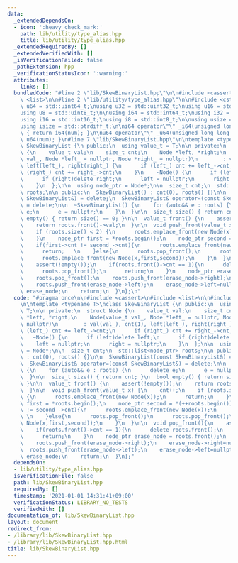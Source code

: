 ```yaml
---
data:
  _extendedDependsOn:
  - icon: ':heavy_check_mark:'
    path: lib/utility/type_alias.hpp
    title: lib/utility/type_alias.hpp
  _extendedRequiredBy: []
  _extendedVerifiedWith: []
  _isVerificationFailed: false
  _pathExtension: hpp
  _verificationStatusIcon: ':warning:'
  attributes:
    links: []
  bundledCode: "#line 2 \"lib/SkewBinaryList.hpp\"\n\n#include <cassert>\n#include\
    \ <list>\n\n#line 2 \"lib/utility/type_alias.hpp\"\n\n#include <cstdint>\n\nusing\
    \ u64 = std::uint64_t;\nusing u32 = std::uint32_t;\nusing u16 = std::uint16_t;\n\
    using u8 = std::uint8_t;\n\nusing i64 = std::int64_t;\nusing i32 = std::int32_t;\n\
    using i16 = std::int16_t;\nusing i8 = std::int8_t;\n\nusing usize = std::size_t;\n\
    using isize = std::ptrdiff_t;\n\ni64 operator\"\" _i64(unsigned long long num)\
    \ { return i64(num); }\n\nu64 operator\"\" _u64(unsigned long long num) { return\
    \ u64(num); }\n#line 7 \"lib/SkewBinaryList.hpp\"\n\ntemplate <typename T>\nclass\
    \ SkewBinaryList {\n public:\n  using value_t = T;\n\n private:\n  struct Node\
    \ {\n    value_t val;\n    size_t cnt;\n    Node *left, *right;\n    Node(value_t\
    \ val_, Node *left_ = nullptr, Node *right_ = nullptr)\n        : val(val_), cnt(1),\
    \ left(left_), right(right_) {\n      if (left_) cnt += left_->cnt;\n      if\
    \ (right_) cnt += right_->cnt;\n    }\n    ~Node() {\n      if (left)delete left;\n\
    \      if (right)delete right;\n      left = nullptr;\n      right = nullptr;\n\
    \    }\n  };\n\n  using node_ptr = Node*;\n\n  size_t cnt;\n  std::list<node_ptr>\
    \ roots;\n\n public:\n  SkewBinaryList() : cnt(0), roots() {}\n\n  SkewBinaryList(const\
    \ SkewBinaryList&) = delete;\n  SkewBinaryList& operator=(const SkewBinaryList&)\
    \ = delete;\n\n  ~SkewBinaryList() {\n    for (auto&& e : roots) {\n      delete\
    \ e;\n      e = nullptr;\n    }\n  }\n\n  size_t size() { return cnt; }\n  bool\
    \ empty() { return size() == 0; }\n\n  value_t front() {\n    assert(!empty());\n\
    \    return roots.front()->val;\n  }\n\n  void push_front(value_t x) {\n    cnt++;\n\
    \    if (roots.size() < 2) {\n      roots.emplace_front(new Node(x));\n      return;\n\
    \    }\n    node_ptr first = *roots.begin();\n    node_ptr second = *(++roots.begin());\n\
    \    if(first->cnt != second ->cnt){\n      roots.emplace_front(new Node(x));\n\
    \      return;   \n    }else{\n      roots.pop_front();\n      roots.pop_front();\n\
    \      roots.emplace_front(new Node(x,first,second));\n    }\n  }\n\n  void pop_front(){\n\
    \    assert(!empty());\n    if(roots.front()->cnt == 1){\n      delete roots.front();\n\
    \      roots.pop_front();\n      return;\n    }\n    node_ptr erase_node = roots.front();\n\
    \    roots.pop_front();\n    roots.push_front(erase_node->right);\n    erase_node->right=nullptr;\n\
    \    roots.push_front(erase_node->left);\n    erase_node->left=nullptr;\n    delete\
    \ erase_node;\n    return;\n  }\n};\n"
  code: "#pragma once\n\n#include <cassert>\n#include <list>\n\n#include \"./utility/type_alias.hpp\"\
    \n\ntemplate <typename T>\nclass SkewBinaryList {\n public:\n  using value_t =\
    \ T;\n\n private:\n  struct Node {\n    value_t val;\n    size_t cnt;\n    Node\
    \ *left, *right;\n    Node(value_t val_, Node *left_ = nullptr, Node *right_ =\
    \ nullptr)\n        : val(val_), cnt(1), left(left_), right(right_) {\n      if\
    \ (left_) cnt += left_->cnt;\n      if (right_) cnt += right_->cnt;\n    }\n \
    \   ~Node() {\n      if (left)delete left;\n      if (right)delete right;\n  \
    \    left = nullptr;\n      right = nullptr;\n    }\n  };\n\n  using node_ptr\
    \ = Node*;\n\n  size_t cnt;\n  std::list<node_ptr> roots;\n\n public:\n  SkewBinaryList()\
    \ : cnt(0), roots() {}\n\n  SkewBinaryList(const SkewBinaryList&) = delete;\n\
    \  SkewBinaryList& operator=(const SkewBinaryList&) = delete;\n\n  ~SkewBinaryList()\
    \ {\n    for (auto&& e : roots) {\n      delete e;\n      e = nullptr;\n    }\n\
    \  }\n\n  size_t size() { return cnt; }\n  bool empty() { return size() == 0;\
    \ }\n\n  value_t front() {\n    assert(!empty());\n    return roots.front()->val;\n\
    \  }\n\n  void push_front(value_t x) {\n    cnt++;\n    if (roots.size() < 2)\
    \ {\n      roots.emplace_front(new Node(x));\n      return;\n    }\n    node_ptr\
    \ first = *roots.begin();\n    node_ptr second = *(++roots.begin());\n    if(first->cnt\
    \ != second ->cnt){\n      roots.emplace_front(new Node(x));\n      return;  \
    \ \n    }else{\n      roots.pop_front();\n      roots.pop_front();\n      roots.emplace_front(new\
    \ Node(x,first,second));\n    }\n  }\n\n  void pop_front(){\n    assert(!empty());\n\
    \    if(roots.front()->cnt == 1){\n      delete roots.front();\n      roots.pop_front();\n\
    \      return;\n    }\n    node_ptr erase_node = roots.front();\n    roots.pop_front();\n\
    \    roots.push_front(erase_node->right);\n    erase_node->right=nullptr;\n  \
    \  roots.push_front(erase_node->left);\n    erase_node->left=nullptr;\n    delete\
    \ erase_node;\n    return;\n  }\n};"
  dependsOn:
  - lib/utility/type_alias.hpp
  isVerificationFile: false
  path: lib/SkewBinaryList.hpp
  requiredBy: []
  timestamp: '2021-01-01 14:31:41+09:00'
  verificationStatus: LIBRARY_NO_TESTS
  verifiedWith: []
documentation_of: lib/SkewBinaryList.hpp
layout: document
redirect_from:
- /library/lib/SkewBinaryList.hpp
- /library/lib/SkewBinaryList.hpp.html
title: lib/SkewBinaryList.hpp
---
```

